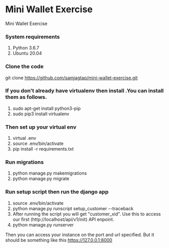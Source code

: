 # Mini Wallet Exercise
Mini Wallet Exercise

### System requirements
1. Python 3.6.7
2. Ubuntu 20.04

### Clone the code
git clone https://github.com/samjagtap/mini-wallet-exercise.git

### If you don't already have virtualenv then install .You can install them as follows.
1. sudo apt-get install python3-pip
2. sudo pip3 install virtualenv

### Then set up your virtual env
1. virtual .env
2. source .env/bin/activate
3. pip install -r requirements.txt

### Run migrations
1. python manage.py makemigrations
2. python manage.py migrate

### Run setup script then run the django app

1. source .env/bin/activate 
2. python manage.py runscript setup_customer --traceback
3. After running the script you will get "customer_xid". Use this to access our first (http://localhost/api/v1/init) API enpoint. 
4. python manage.py runserver

Then you can access your instance on the port and url specified. But it should be something like this https://127.0.0.1:8000
